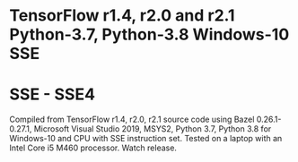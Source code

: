 # TensorFlow r1.4, r2.0 and r2.1 Python-3.7, Python-3.8 Windows-10 SSE
# SSE - SSE4
Compiled from TensorFlow r1.4, r2.0, r2.1 source code using Bazel 0.26.1-0.27.1, Microsoft Visual Studio 2019, MSYS2, Python 3.7, Python 3.8 for Windows-10 and CPU with SSE instruction set. Tested on a laptop with an Intel Core i5 M460 processor.
Watch release.
